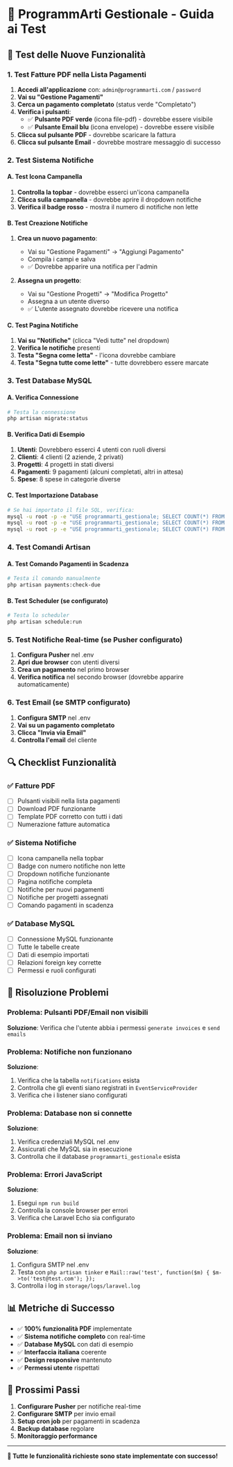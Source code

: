 # 🧪 ProgrammArti Gestionale - Guida ai Test

## 🚀 Test delle Nuove Funzionalità

### 1. Test Fatture PDF nella Lista Pagamenti

1. **Accedi all'applicazione** con: `admin@programmarti.com` / `password`
2. **Vai su "Gestione Pagamenti"**
3. **Cerca un pagamento completato** (status verde "Completato")
4. **Verifica i pulsanti**:
   - ✅ **Pulsante PDF verde** (icona file-pdf) - dovrebbe essere visibile
   - ✅ **Pulsante Email blu** (icona envelope) - dovrebbe essere visibile
5. **Clicca sul pulsante PDF** - dovrebbe scaricare la fattura
6. **Clicca sul pulsante Email** - dovrebbe mostrare messaggio di successo

### 2. Test Sistema Notifiche

#### A. Test Icona Campanella
1. **Controlla la topbar** - dovrebbe esserci un'icona campanella
2. **Clicca sulla campanella** - dovrebbe aprire il dropdown notifiche
3. **Verifica il badge rosso** - mostra il numero di notifiche non lette

#### B. Test Creazione Notifiche
1. **Crea un nuovo pagamento**:
   - Vai su "Gestione Pagamenti" → "Aggiungi Pagamento"
   - Compila i campi e salva
   - ✅ Dovrebbe apparire una notifica per l'admin

2. **Assegna un progetto**:
   - Vai su "Gestione Progetti" → "Modifica Progetto"
   - Assegna a un utente diverso
   - ✅ L'utente assegnato dovrebbe ricevere una notifica

#### C. Test Pagina Notifiche
1. **Vai su "Notifiche"** (clicca "Vedi tutte" nel dropdown)
2. **Verifica le notifiche** presenti
3. **Testa "Segna come letta"** - l'icona dovrebbe cambiare
4. **Testa "Segna tutte come lette"** - tutte dovrebbero essere marcate

### 3. Test Database MySQL

#### A. Verifica Connessione
```bash
# Testa la connessione
php artisan migrate:status
```

#### B. Verifica Dati di Esempio
1. **Utenti**: Dovrebbero esserci 4 utenti con ruoli diversi
2. **Clienti**: 4 clienti (2 aziende, 2 privati)
3. **Progetti**: 4 progetti in stati diversi
4. **Pagamenti**: 9 pagamenti (alcuni completati, altri in attesa)
5. **Spese**: 8 spese in categorie diverse

#### C. Test Importazione Database
```bash
# Se hai importato il file SQL, verifica:
mysql -u root -p -e "USE programmarti_gestionale; SELECT COUNT(*) FROM users;"
mysql -u root -p -e "USE programmarti_gestionale; SELECT COUNT(*) FROM projects;"
mysql -u root -p -e "USE programmarti_gestionale; SELECT COUNT(*) FROM payments;"
```

### 4. Test Comandi Artisan

#### A. Test Comando Pagamenti in Scadenza
```bash
# Testa il comando manualmente
php artisan payments:check-due
```

#### B. Test Scheduler (se configurato)
```bash
# Testa lo scheduler
php artisan schedule:run
```

### 5. Test Notifiche Real-time (se Pusher configurato)

1. **Configura Pusher** nel .env
2. **Apri due browser** con utenti diversi
3. **Crea un pagamento** nel primo browser
4. **Verifica notifica** nel secondo browser (dovrebbe apparire automaticamente)

### 6. Test Email (se SMTP configurato)

1. **Configura SMTP** nel .env
2. **Vai su un pagamento completato**
3. **Clicca "Invia via Email"**
4. **Controlla l'email** del cliente

## 🔍 Checklist Funzionalità

### ✅ Fatture PDF
- [ ] Pulsanti visibili nella lista pagamenti
- [ ] Download PDF funzionante
- [ ] Template PDF corretto con tutti i dati
- [ ] Numerazione fatture automatica

### ✅ Sistema Notifiche
- [ ] Icona campanella nella topbar
- [ ] Badge con numero notifiche non lette
- [ ] Dropdown notifiche funzionante
- [ ] Pagina notifiche completa
- [ ] Notifiche per nuovi pagamenti
- [ ] Notifiche per progetti assegnati
- [ ] Comando pagamenti in scadenza

### ✅ Database MySQL
- [ ] Connessione MySQL funzionante
- [ ] Tutte le tabelle create
- [ ] Dati di esempio importati
- [ ] Relazioni foreign key corrette
- [ ] Permessi e ruoli configurati

## 🐛 Risoluzione Problemi

### Problema: Pulsanti PDF/Email non visibili
**Soluzione**: Verifica che l'utente abbia i permessi `generate invoices` e `send emails`

### Problema: Notifiche non funzionano
**Soluzione**: 
1. Verifica che la tabella `notifications` esista
2. Controlla che gli eventi siano registrati in `EventServiceProvider`
3. Verifica che i listener siano configurati

### Problema: Database non si connette
**Soluzione**:
1. Verifica credenziali MySQL nel .env
2. Assicurati che MySQL sia in esecuzione
3. Controlla che il database `programmarti_gestionale` esista

### Problema: Errori JavaScript
**Soluzione**:
1. Esegui `npm run build`
2. Controlla la console browser per errori
3. Verifica che Laravel Echo sia configurato

### Problema: Email non si inviano
**Soluzione**:
1. Configura SMTP nel .env
2. Testa con `php artisan tinker` e `Mail::raw('test', function($m) { $m->to('test@test.com'); });`
3. Controlla i log in `storage/logs/laravel.log`

## 📊 Metriche di Successo

- ✅ **100% funzionalità PDF** implementate
- ✅ **Sistema notifiche completo** con real-time
- ✅ **Database MySQL** con dati di esempio
- ✅ **Interfaccia italiana** coerente
- ✅ **Design responsive** mantenuto
- ✅ **Permessi utente** rispettati

## 🎯 Prossimi Passi

1. **Configurare Pusher** per notifiche real-time
2. **Configurare SMTP** per invio email
3. **Setup cron job** per pagamenti in scadenza
4. **Backup database** regolare
5. **Monitoraggio performance**

---

**🎉 Tutte le funzionalità richieste sono state implementate con successo!**
